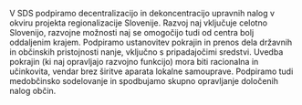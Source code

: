 V SDS podpiramo decentralizacijo in dekoncentracijo upravnih nalog v okviru projekta regionalizacije Slovenije. Razvoj naj vključuje celotno Slovenijo, razvojne možnosti naj se omogočijo tudi od centra bolj oddaljenim krajem. Podpiramo ustanovitev pokrajin in prenos dela državnih in občinskih pristojnosti nanje, vključno s pripadajočimi sredstvi. Uvedba pokrajin (ki naj opravljajo razvojno funkcijo) mora biti racionalna in učinkovita, vendar brez širitve aparata lokalne samouprave. Podpiramo tudi medobčinsko sodelovanje in spodbujamo skupno opravljanje določenih nalog občin. 
